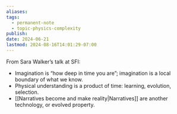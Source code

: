 ```yaml
---
aliases: 
tags:
  - permanent-note
  - topic-physics-complexity
publish: 
date: 2024-06-21
lastmod: 2024-08-16T14:01:29-07:00
---
```

From Sara Walker’s talk at SFI:
- Imagination is “how deep in time you are”; imagination is a local boundary of what we know.
- Physical understanding is a product of time: learning, evolution, selection.
- [[Narratives become and make reality|Narratives]] are another technology, or evolved property.
